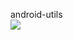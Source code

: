 android-utils  
[![](https://jitpack.io/v/github2136/Android-utils.svg)](https://jitpack.io/#github2136/Android-utils)
